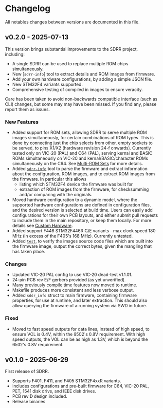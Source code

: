 # Changelog

All notables changes between versions are documented in this file.

## v0.2.0 - 2025-07-13

This version brings substantial improvements to the SDRR project, including:

- A single SDRR can be used to replace multiple ROM chips simultaneously.
- New [`sdrr-info`] tool to extract details and ROM images from firmware.
- Add your own hardware configurations, by adding a simple JSON file.
- New STM32F4 variants supported.
- Comprehensive testing of compiled in images to ensure veracity.

Care has been taken to avoid non-backwards compatible interface (such as CLI) changes, but some may may have been missed.  If you find any, please report them as issues.

### New Features

- Added support for ROM sets, allowing SDRR to serve multiple ROM images simultaneously, for certain combinations of ROM types.  This is done by connecting just the chip selects from other, empty sockets to be served, to pins X1/X2 (hardware revision 24-f onwards).  Currently tested only on VIC-20 (PAL) and C64 (PAL), serving kernal and BASIC ROMs simultaneously on VIC-20 and kernal/BASIC/character ROMs simultaneously on the C64.  See [Multi-ROM Sets](/docs/MULTI-ROM-SETS.md) for more details.
- Added [`sdrr-info`](/sdrr-info/README.md) tool to parse the firmware and extract information about the configuration, ROM images, and to extract ROM images from the firmware.  In particular this allows
  - listing which STM32F4 device the firmware was built for
  - extraction of ROM images from the firmware, for checksumming and/or comparing with the originals.
- Moved hardware configuration to a dynamic model, where the supported hardware configurations are defined in configuration files, and the desired version is selected at build time.  Users can easily add configurations for their own PCB layouts, and either submit pull requests to include them in the main repository, or keep them locally.  For more details see [Custom Hardware](/docs/CUSTOM-HARDWARE.md).
- Added support F446 STM32F446R C/E variants - max clock speed 180 MHz (in excess of the F405's 168 MHz).  Currently untested.
- Added [`test`](/test/README.md), to verify the images source code files which are built into the firmware image, output the correct bytes, given the mangling that has taken place.

### Changes

- Updated VIC-20 PAL config to use VIC-20 dead-test v1.1.01.
- 24-pin PCB rev E/F gerbers provided (as yet unverified).
- Many previously compile time features now moved to runtime.
- Makefile produces more consistent and less verbose output.
- Added `sddr_info` struct to main firmware, containing firmware properties, for use at runtime, and later extraction.  This should also allow querying the firmware of a running system via SWD in future.

### Fixed

- Moved to fast speed outputs for data lines, instead of high speed, to ensure VOL is 0.4V, within the 6502's 0.8V requirement.  With high speed outputs, the VOL can be as high as 1.3V, which is beyond the 6502's 0.8V requirement.

## v0.1.0 - 2025-06-29

First release of SDRR.

- Supports F401, F411, and F405 STM32F4xxR variants.
- Includes configurations and pre-built firmware for C64, VIC-20 PAL, PET, 1541 disk drive, and IEEE disk drives.
- PCB rev D design included.
- Release binaries
